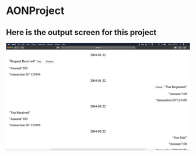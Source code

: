 # AONProject
## Here is the output screen for this project
 <img src="AON_Assignment.png"
     alt="Markdown Monster icon"
     style="float: left; margin-right: 10px;" />

